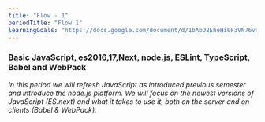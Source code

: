 ```yaml
---
title: "Flow - 1"
periodTitle: "Flow 1"
learningGoals: "https://docs.google.com/document/d/1bAbO2EheHi0F3VN76vawukiCL5hxEydSfuq9vo-Bbgk/edit?usp=sharing"
---
```


### Basic JavaScript, es2016,17,Next, node.js, ESLint, TypeScript, Babel and WebPack

_In this period we will refresh JavaScript as introduced previous semester and introduce the node.js platform.
We will focus on the newest versions of JavaScript (ES.next) and what it takes to use it, both on the server and on clients (Babel & WebPack)._
